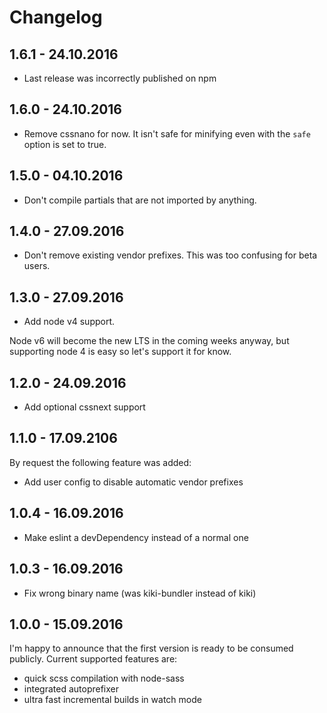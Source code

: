 # Changelog

## 1.6.1 - 24.10.2016

- Last release was incorrectly published on npm

## 1.6.0 - 24.10.2016

- Remove cssnano for now. It isn't safe for minifying even with the `safe` option is set to true.

## 1.5.0 - 04.10.2016

- Don't compile partials that are not imported by anything.

## 1.4.0 - 27.09.2016

- Don't remove existing vendor prefixes. This was too confusing for beta users.

## 1.3.0 - 27.09.2016

- Add node v4 support.

Node v6 will become the new LTS in the coming weeks anyway, but supporting node 4 is easy
so let's support it for know.

## 1.2.0 - 24.09.2016

- Add optional cssnext support

## 1.1.0 - 17.09.2106

By request the following feature was added:

- Add user config to disable automatic vendor prefixes

## 1.0.4 - 16.09.2016

- Make eslint a devDependency instead of a normal one

## 1.0.3 - 16.09.2016

- Fix wrong binary name (was kiki-bundler instead of kiki)

## 1.0.0 - 15.09.2016

I'm happy to announce that the first version is ready to be consumed publicly. Current supported features are:

- quick scss compilation with node-sass
- integrated autoprefixer
- ultra fast incremental builds in watch mode
